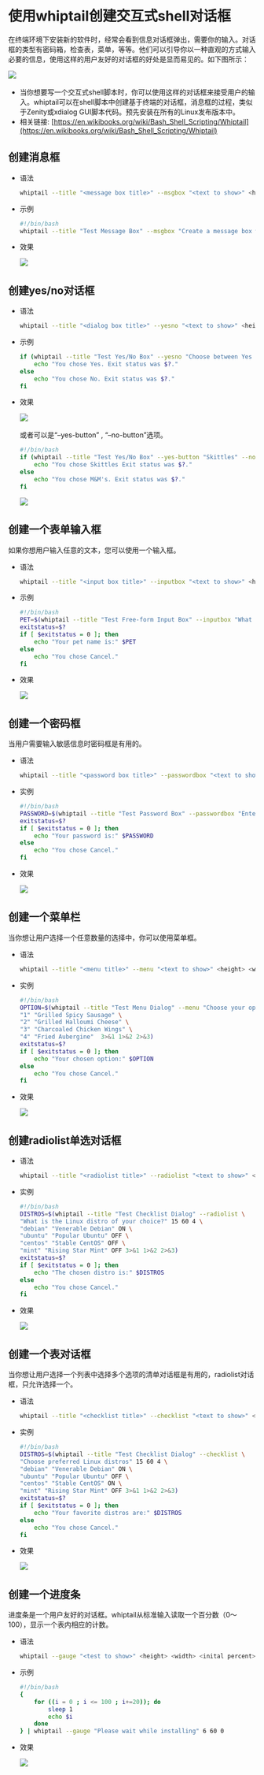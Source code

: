 # 使用whiptail创建交互式shell对话框 

在终端环境下安装新的软件时，经常会看到信息对话框弹出，需要你的输入。对话框的类型有密码箱，检查表，菜单，等等。他们可以引导你以一种直观的方式输入必要的信息，使用这样的用户友好的对话框的好处是显而易见的。如下图所示：

​![](assets/net-img-01-example-20240312204607-r922tkg.jpg)​

* 当你想要写一个交互式shell脚本时，你可以使用这样的对话框来接受用户的输入。whiptail可以在shell脚本中创建基于终端的对话框，消息框的过程，类似于Zenity或xdialog GUI脚本代码。预先安装在所有的Linux发布版本中。
* 相关链接: [https://en.wikibooks.org/wiki/Bash_Shell_Scripting/Whiptail](https://en.wikibooks.org/wiki/Bash_Shell_Scripting/Whiptail)

## 创建消息框

* 语法

  ```bash
  whiptail --title "<message box title>" --msgbox "<text to show>" <height> <width>
  ```

* 示例

  ```bash
  #!/bin/bash
  whiptail --title "Test Message Box" --msgbox "Create a message box with whiptail. Choose Ok to continue." 10 60
  ```

* 效果

  ​![](assets/net-img-02-msgbox-20240312204607-rgj7ubx.jpg)​

## 创建yes/no对话框

* 语法

  ```bash
  whiptail --title "<dialog box title>" --yesno "<text to show>" <height> <width>
  ```

* 示例

  ```bash
  if (whiptail --title "Test Yes/No Box" --yesno "Choose between Yes and No." 10 60) then
      echo "You chose Yes. Exit status was $?."
  else
      echo "You chose No. Exit status was $?."
  fi
  ```

* 效果

  ​![](assets/net-img-03-yesnobox-20240312204608-qq3qgcp.jpg)​

  或者可以是“–yes-button” , “–no-button”选项。

  ```bash
  #!/bin/bash
  if (whiptail --title "Test Yes/No Box" --yes-button "Skittles" --no-button "M&M's"  --yesno "Which do you like better?" 10 60) then
      echo "You chose Skittles Exit status was $?."
  else
      echo "You chose M&M's. Exit status was $?."
  fi
  ```

  ​![](assets/net-img-03-yesnobox2-20240312204608-mnngkwo.jpg)​

## 创建一个表单输入框

如果你想用户输入任意的文本，您可以使用一个输入框。

* 语法

  ```bash
  whiptail --title "<input box title>" --inputbox "<text to show>" <height> <width> <default-text>
  ```

* 示例

  ```bash
  #!/bin/bash
  PET=$(whiptail --title "Test Free-form Input Box" --inputbox "What is your pet's name?" 10 60 Wigglebutt 3>&1 1>&2 2>&3)
  exitstatus=$?
  if [ $exitstatus = 0 ]; then
      echo "Your pet name is:" $PET
  else
      echo "You chose Cancel."
  fi
  ```

* 效果

  ​![](assets/net-img-04-inputbox-20240312204608-1cjcvez.jpg)​

## 创建一个密码框

当用户需要输入敏感信息时密码框是有用的。

* 语法

  ```bash
  whiptail --title "<password box title>" --passwordbox "<text to show>" <height> <width>
  ```

* 实例

  ```bash
  #!/bin/bash
  PASSWORD=$(whiptail --title "Test Password Box" --passwordbox "Enter your password and choose Ok to continue." 10 60 3>&1 1>&2 2>&3)
  exitstatus=$?
  if [ $exitstatus = 0 ]; then
      echo "Your password is:" $PASSWORD
  else
      echo "You chose Cancel."
  fi
  ```

* 效果

  ​![](assets/net-img-05-passwordbox-20240312204609-r3chtbz.jpg)​

## 创建一个菜单栏

当你想让用户选择一个任意数量的选择中，你可以使用菜单框。

* 语法

  ```bash
  whiptail --title "<menu title>" --menu "<text to show>" <height> <width> <menu height> [ <tag> <item> ] . . .
  ```

* 实例

  ```bash
  #!/bin/bash
  OPTION=$(whiptail --title "Test Menu Dialog" --menu "Choose your option" 15 60 4 \
  "1" "Grilled Spicy Sausage" \
  "2" "Grilled Halloumi Cheese" \
  "3" "Charcoaled Chicken Wings" \
  "4" "Fried Aubergine"  3>&1 1>&2 2>&3)
  exitstatus=$?
  if [ $exitstatus = 0 ]; then
      echo "Your chosen option:" $OPTION
  else
      echo "You chose Cancel."
  fi
  ```

* 效果

  ​![](assets/net-img-06-menulist-20240312204610-dhslkf5.jpg)​

## 创建radiolist单选对话框

* 语法

  ```bash
  whiptail --title "<radiolist title>" --radiolist "<text to show>" <height> <width> <list height> [ <tag> <item> <status> ] . . .
  ```

* 实例

  ```bash
  #!/bin/bash
  DISTROS=$(whiptail --title "Test Checklist Dialog" --radiolist \
  "What is the Linux distro of your choice?" 15 60 4 \
  "debian" "Venerable Debian" ON \
  "ubuntu" "Popular Ubuntu" OFF \
  "centos" "Stable CentOS" OFF \
  "mint" "Rising Star Mint" OFF 3>&1 1>&2 2>&3)
  exitstatus=$?
  if [ $exitstatus = 0 ]; then
      echo "The chosen distro is:" $DISTROS
  else
      echo "You chose Cancel."
  fi
  ```

* 效果

  ​![](assets/net-img-07-radiolist-20240312204610-l88h1x2.jpg)​

## 创建一个表对话框

当你想让用户选择一个列表中选择多个选项的清单对话框是有用的，radiolist对话框，只允许选择一个。

* 语法

  ```bash
  whiptail --title "<checklist title>" --checklist "<text to show>" <height> <width> <list height> [ <tag> <item> <status> ] . . .
  ```

* 实例

  ```bash
  #!/bin/bash
  DISTROS=$(whiptail --title "Test Checklist Dialog" --checklist \
  "Choose preferred Linux distros" 15 60 4 \
  "debian" "Venerable Debian" ON \
  "ubuntu" "Popular Ubuntu" OFF \
  "centos" "Stable CentOS" ON \
  "mint" "Rising Star Mint" OFF 3>&1 1>&2 2>&3)
  exitstatus=$?
  if [ $exitstatus = 0 ]; then
      echo "Your favorite distros are:" $DISTROS
  else
      echo "You chose Cancel."
  fi
  ```

* 效果

  ​![](assets/net-img-08-checklist-20240312204610-p223oha.jpg)​

## 创建一个进度条

进度条是一个用户友好的对话框。whiptail从标准输入读取一个百分数（0～100），显示一个表内相应的计数。

* 语法

  ```bash
  whiptail --gauge "<test to show>" <height> <width> <inital percent>
  ```

* 示例

  ```bash
  #!/bin/bash
  {
      for ((i = 0 ; i <= 100 ; i+=20)); do
          sleep 1
          echo $i
      done
  } | whiptail --gauge "Please wait while installing" 6 60 0
  ```

* 效果

  ​![](assets/net-img-09-progessgauge-20240312204611-ecsi45i.jpg)​
